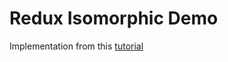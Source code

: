 # Redux Isomorphic Demo

Implementation from this [tutorial](https://medium.com/@bananaoomarang/handcrafting-an-isomorphic-redux-application-with-love-40ada4468af4)
